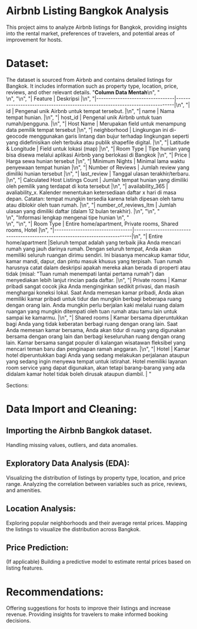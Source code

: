# Airbnb Listing Bangkok Analysis
This project aims to analyze Airbnb listings for Bangkok, providing insights into the rental market, preferences of travelers, and potential areas of improvement for hosts.

# Dataset:
The dataset is sourced from Airbnb and contains detailed listings for Bangkok.
It includes information such as property type, location, price, reviews, and other relevant details.
"**Column Data Mentah**\n",
    "<br>\n",
    "\n",
    "| Feature                      | Deskripsi                                                                   |\n",
    "|---------------------------------|-----------------------------------------------------------------------------|\n",
    "| id                       | Pengenal unik Airbnb untuk tempat tersebut.               |\n",
    "| name                       | Nama tempat hunian.               |\n",
    "| host_id                       | Pengenal unik Airbnb untuk tuan rumah/pengguna.               |\n",
    "| Host Name                       | Merupakan field untuk menampung data pemilik tempat tersebut               |\n",
    "| neighborhood                      | Lingkungan ini di-geocode menggunakan garis lintang dan bujur terhadap lingkungan seperti yang didefinisikan oleh terbuka atau publik shapefile digital.              |\n",
    "| Latitude & Longitude            | Field untuk lokasi (map)                                                    |\n",
    "| Room Type                       | Tipe hunian yang bisa disewa melalui aplikasi Airbnb yang berlokasi di Bangkok |\n",
    "| Price                           | Harga sewa hunian tersebut                                                 |\n",
    "| Minimum Nights                  | Minimal lama waktu penyewaan tempat hunian                                  |\n",
    "| Number of Reviews               | Jumlah review yang dimiliki hunian tersebut                                 |\n",
    "| last_review              | Tanggal ulasan terakhir/terbaru.                                 |\n",
    "| Calculated Host Listings Count | Jumlah tempat hunian yang dimiliki oleh pemilik yang terdapat di kota tersebut |\n",
    "| availability_365 | avaliability_x. Kalender menentukan ketersediaan daftar x hari di masa depan. Catatan: tempat mungkin tersedia karena telah dipesan oleh tamu atau diblokir oleh tuan rumah. |\n",
    "| number_of_reviews_ltm | Jumlah ulasan yang dimiliki daftar (dalam 12 bulan terakhir). |\n",
    "\n",
    "<br>\n",
    "Informasi lengkap mengenai tipe hunian \n",
    "<br>\n",
    "\n",
    "| Room Type                       | Entire home/apartment, Private rooms, Shared rooms, Hotel |\n",
    "|---------------------------------|-----------------------------------------------------------------------------|\n",
    "| Entire home/apartment           |Seluruh tempat adalah yang terbaik jika Anda mencari rumah yang jauh darinya rumah. Dengan seluruh tempat, Anda akan memiliki seluruh ruangan dirimu sendiri. Ini biasanya mencakup kamar tidur, kamar mandi, dapur, dan pintu masuk khusus yang terpisah. Tuan rumah harusnya catat dalam deskripsi apakah mereka akan berada di properti atau tidak (misal: \"Tuan rumah menempati lantai pertama rumah\") dan menyediakan lebih lanjut rincian pada daftar. |\n",
    "| Private rooms                 | Kamar pribadi sangat cocok jika Anda menginginkan sedikit privasi, dan masih menghargai koneksi lokal. Saat Anda memesan kamar pribadi, Anda akan memiliki kamar pribadi untuk tidur dan mungkin berbagi beberapa ruang dengan orang lain. Anda mungkin perlu berjalan kaki melalui ruang dalam ruangan yang mungkin ditempati oleh tuan rumah atau tamu lain untuk sampai ke kamarmu. |\n",
    "| Shared rooms                 | Kamar bersama diperuntukkan bagi Anda yang tidak keberatan berbagi ruang dengan orang lain. Saat Anda memesan kamar bersama, Anda akan tidur di ruang yang digunakan bersama dengan orang lain dan berbagi keseluruhan ruang dengan orang lain. Kamar bersama sangat populer di kalangan wisatawan fleksibel yang mencari teman baru dan penginapan ramah anggaran. |\n",
    "| Hotel                 | Kamar hotel diperuntukkan bagi Anda yang sedang melakukan perjalanan ataupun yang sedang ingin menyewa tempat untuk istirahat. Hotel memiliki layanan room service yang dapat digunakan, akan tetapi barang-barang yang ada didalam kamar hotel tidak boleh dirusak ataupun diambil. | "
   
Sections:
# Data Import and Cleaning:

## Importing the Airbnb Bangkok dataset.
Handling missing values, outliers, and data anomalies.
## Exploratory Data Analysis (EDA):

Visualizing the distribution of listings by property type, location, and price range.
Analyzing the correlation between variables such as price, reviews, and amenities.
## Location Analysis:

Exploring popular neighborhoods and their average rental prices.
Mapping the listings to visualize the distribution across Bangkok.
## Price Prediction:

(If applicable) Building a predictive model to estimate rental prices based on listing features.
# Recommendations:

Offering suggestions for hosts to improve their listings and increase revenue.
Providing insights for travelers to make informed booking decisions.








